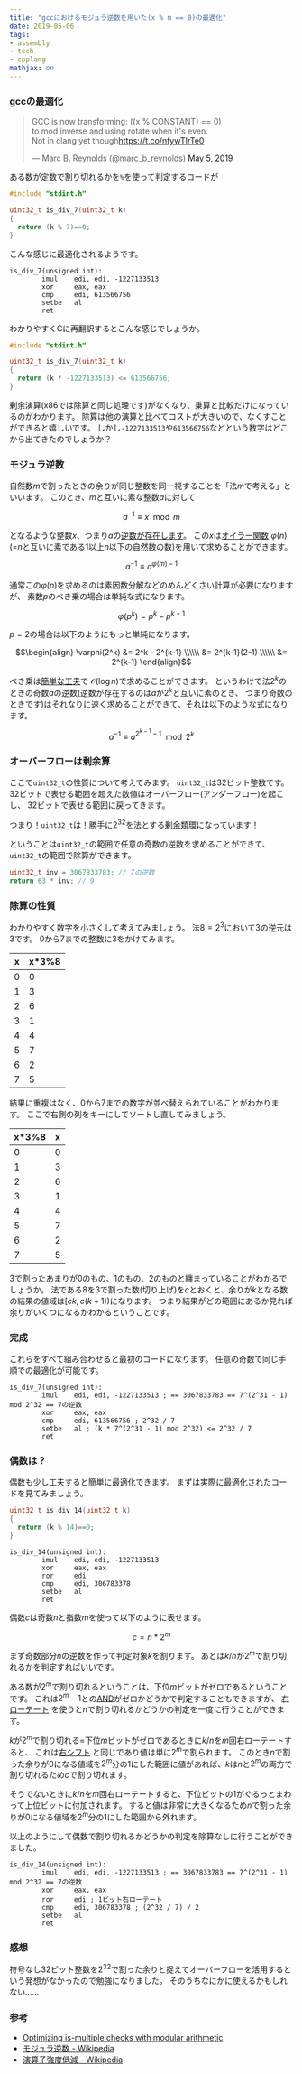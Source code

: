 ```yaml
---
title: "gccにおけるモジュラ逆数を用いた(x % m == 0)の最適化"
date: 2019-05-06
tags:
- assembly
- tech
- cpplang
mathjax: on
---
```


<script src="https://cdnjs.cloudflare.com/ajax/libs/highlight.js/9.12.0/languages/x86asm.min.js"></script>

### gccの最適化

<blockquote class="twitter-tweet"><p lang="en" dir="ltr">GCC is now transforming: ((x % CONSTANT) == 0)<br>to mod inverse and using rotate when it&#39;s even. <br>Not in clang yet though<a href="https://t.co/nfywTIrTe0">https://t.co/nfywTIrTe0</a></p>&mdash; Marc B. Reynolds (@marc_b_reynolds) <a href="https://twitter.com/marc_b_reynolds/status/1125180264479694848?ref_src=twsrc%5Etfw">May 5, 2019</a></blockquote> <script async src="https://platform.twitter.com/widgets.js" charset="utf-8"></script>

ある数が定数で割り切れるかを`%`を使って判定するコードが

```c
#include "stdint.h"

uint32_t is_div_7(uint32_t k)
{
  return (k % 7)==0;
}
```

こんな感じに最適化されるようです。

```x86asm
is_div_7(unsigned int):
        imul    edi, edi, -1227133513
        xor     eax, eax
        cmp     edi, 613566756
        setbe   al
        ret
```

わかりやすくCに再翻訳するとこんな感じでしょうか。

```c
#include "stdint.h"

uint32_t is_div_7(uint32_t k)
{
  return (k * -1227133513) <= 613566756;
}
```

剰余演算(x86では除算と同じ処理です)がなくなり、乗算と比較だけになっているのがわかります。
除算は他の演算と比べてコストが大きいので、なくすことができると嬉しいです。
しかし`-1227133513`や`613566756`などという数字はどこから出てきたのでしょうか？

### モジュラ逆数

自然数$m$で割ったときの余りが同じ整数を同一視することを「法$m$で考える」といいます。
このとき、$m$と互いに素な整数$a$に対して

$$ a^{-1} \equiv x \mod m $$

となるような整数$x$、つまり$a$の[逆数が存在します](https://ja.wikipedia.org/wiki/%E3%83%A2%E3%82%B8%E3%83%A5%E3%83%A9%E9%80%86%E6%95%B0)。
この$x$は[オイラー関数](https://ja.wikipedia.org/wiki/%E3%82%AA%E3%82%A4%E3%83%A9%E3%83%BC%E3%81%AE%CF%86%E9%96%A2%E6%95%B0)
$\varphi(n)$(=$n$と互いに素である$1$以上$n$以下の自然数の数)を用いて求めることができます。

$$ a^{-1} \equiv a^{\varphi(m) - 1} $$

通常この$\varphi(n)$を求めるのは素因数分解などのめんどくさい計算が必要になりますが、
素数$p$のべき乗の場合は単純な式になります。

$$ \varphi(p^k) = p^k - p^{k-1} $$

$p=2$の場合は以下のようにもっと単純になります。

$$\begin{align}
 \varphi(2^k)   &= 2^k - 2^{k-1} \\\\\\
                &= 2^{k-1}(2-1) \\\\\\
                &= 2^{k-1} 
\end{align}$$

べき乗は[簡単な工夫](https://ja.wikipedia.org/wiki/%E5%86%AA%E4%B9%97#%E5%8A%B9%E7%8E%87%E7%9A%84%E3%81%AA%E6%BC%94%E7%AE%97%E6%B3%95)で
$\mathcal{O}(\log{n})$で求めることができます。
というわけで法$2^k$のときの奇数$a$の逆数(逆数が存在するのは$a$が$2^{k}$と互いに素のとき、
つまり奇数のときです)はそれなりに速く求めることができて、それは以下のような式になります。

$$ a^{-1} \equiv a^{2^{k-1}-1} \mod 2^k $$

### オーバーフローは剰余算

ここで`uint32_t`の性質について考えてみます。
`uint32_t`は32ビット整数です。
32ビットで表せる範囲を超えた数値はオーバーフロー(アンダーフロー)を起こし、
32ビットで表せる範囲に戻ってきます。

つまり！`uint32_t`は！勝手に$2^{32}$を法とする[剰余類環](https://ja.wikipedia.org/wiki/%E5%89%B0%E4%BD%99%E9%A1%9E%E7%92%B0)になっています！

ということは`uint32_t`の範囲で任意の奇数の逆数を求めることができて、`uint32_t`の範囲で除算ができます。

```c
uint32_t inv = 3067833783; // 7の逆数
return 63 * inv; // 9
```

### 除算の性質

わかりやすく数字を小さくして考えてみましょう。
法$8 = 2^3$において$3$の逆元は$3$です。
0から7までの整数に3をかけてみます。

| x | x*3%8 |
|---|-------|
| 0 | 0     |
| 1 | 3     |
| 2 | 6     |
| 3 | 1     |
| 4 | 4     |
| 5 | 7     |
| 6 | 2     |
| 7 | 5     |

結果に重複はなく、0から7までの数字が並べ替えられていることがわかります。
ここで右側の列をキーにしてソートし直してみましょう。

| x*3%8 | x |
|-------|---|
| 0     | 0 |
| 1     | 3 |
| 2     | 6 |
| 3     | 1 |
| 4     | 4 |
| 5     | 7 |
| 6     | 2 |
| 7     | 5 |

3で割ったあまりが0のもの、1のもの、2のものと纏まっていることがわかるでしょうか。
法である8を3で割った数(切り上げ)を$c$とおくと、余りが$k$となる数の結果の値域は$[ck,c(k + 1))$になります。
つまり結果がどの範囲にあるか見れば余りがいくつになるかわかるということです。

### 完成

これらをすべて組み合わせると最初のコードになります。
任意の奇数で同じ手順での最適化が可能です。

```x86asm
is_div_7(unsigned int):
        imul    edi, edi, -1227133513 ; == 3067833783 == 7^(2^31 - 1) mod 2^32 == 7の逆数
        xor     eax, eax
        cmp     edi, 613566756 ; 2^32 / 7
        setbe   al ; (k * 7^(2^31 - 1) mod 2^32) <= 2^32 / 7
        ret
```

### 偶数は？

偶数も少し工夫すると簡単に最適化できます。
まずは実際に最適化されたコードを見てみましょう。

```c
uint32_t is_div_14(uint32_t k)
{
  return (k % 14)==0;
}
```

```x86asm
is_div_14(unsigned int):
        imul    edi, edi, -1227133513
        xor     eax, eax
        ror     edi
        cmp     edi, 306783378
        setbe   al
        ret
```

偶数$c$は奇数$n$と指数$m$を使って以下のように表せます。

$$ c = n * 2^m $$

まず奇数部分$n$の逆数を作って判定対象$k$を割ります。
あとは$k/n$が$2^m$で割り切れるかを判定すればいいです。

ある数が$2^m$で割り切れるということは、下位$m$ビットがゼロであるということです。
これは$2^m-1$との[AND](https://ja.wikipedia.org/wiki/%E3%83%93%E3%83%83%E3%83%88%E6%BC%94%E7%AE%97#AND)がゼロかどうかで判定することもできますが、
[右ローテート](https://ja.wikipedia.org/wiki/%E3%83%93%E3%83%83%E3%83%88%E6%BC%94%E7%AE%97#(%E3%82%AD%E3%83%A3%E3%83%AA%E3%83%BC%E3%81%AA%E3%81%97)%E3%83%AD%E3%83%BC%E3%83%86%E3%83%BC%E3%83%88)
を使うと$n$で割り切れるかどうかの判定を一度に行うことができます。

$k$が$2^m$で割り切れる=下位$m$ビットがゼロであるときに$k/n$を$m$回右ローテートすると、
これは[右シフト](https://ja.wikipedia.org/wiki/%E3%83%93%E3%83%83%E3%83%88%E6%BC%94%E7%AE%97#%E8%AB%96%E7%90%86%E3%82%B7%E3%83%95%E3%83%88)
と同じであり値は単に$2^m$で割られます。
このとき$n$で割った余りが0になる値域を$2^m$分の1にした範囲に値があれば、$k$は$n$と$2^m$の両方で割り切れるため$c$で割り切れます。

そうでないときに$k/n$を$m$回右ローテートすると、下位ビットの1がぐるっとまわって上位ビットに付加されます。
すると値は非常に大きくなるため$n$で割った余りが0になる値域を$2^m$分の1にした範囲から外れます。

以上のようにして偶数で割り切れるかどうかの判定を除算なしに行うことができました。

```x86asm
is_div_14(unsigned int):
        imul    edi, edi, -1227133513 ; == 3067833783 == 7^(2^31 - 1) mod 2^32 == 7の逆数
        xor     eax, eax
        ror     edi ; 1ビット右ローテート
        cmp     edi, 306783378 ; (2^32 / 7) / 2
        setbe   al
        ret
```

### 感想

符号なし32ビット整数を$2^32$で割った余りと捉えてオーバーフローを活用するという発想がなかったので勉強になりました。
そのうちなにかに使えるかもしれない……

### 参考

- [Optimizing is-multiple checks with modular arithmetic](http://duriansoftware.com/joe/Optimizing-is-multiple-checks-with-modular-arithmetic.html)
- [モジュラ逆数 - Wikipedia](https://ja.wikipedia.org/wiki/%E3%83%A2%E3%82%B8%E3%83%A5%E3%83%A9%E9%80%86%E6%95%B0)
- [演算子強度低減 - Wikipedia](https://ja.wikipedia.org/wiki/%E6%BC%94%E7%AE%97%E5%AD%90%E5%BC%B7%E5%BA%A6%E4%BD%8E%E6%B8%9B)
